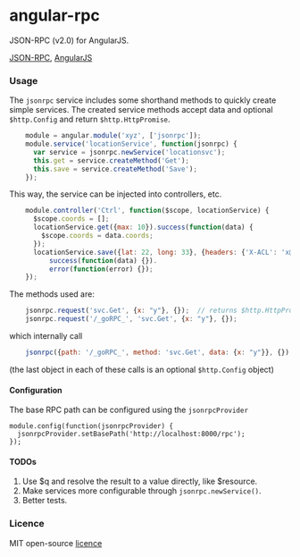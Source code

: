# angular-rpc

JSON-RPC (v2.0) for AngularJS.

[JSON-RPC](http://www.jsonrpc.org/specification),
[AngularJS](http://angularjs.org)

### Usage

The `jsonrpc` service includes some shorthand methods to quickly create simple
services. The created service methods accept data and optional `$http.Config`
and return `$http.HttpPromise`.

```js
    module = angular.module('xyz', ['jsonrpc']);
    module.service('locationService', function(jsonrpc) {
      var service = jsonrpc.newService('locationsvc');
      this.get = service.createMethod('Get');
      this.save = service.createMethod('Save');
    });
```

This way, the service can be injected into controllers, etc.

```js
    module.controller('Ctrl', function($scope, locationService) {
      $scope.coords = [];
      locationService.get({max: 10}).success(function(data) {
        $scope.coords = data.coords;
      });
      locationService.save({lat: 22, long: 33}, {headers: {'X-ACL': 'x@y.z'}}).
          success(function(data) {}).
          error(function(error) {});
    });
```

The methods used are:

```js
    jsonrpc.request('svc.Get', {x: "y"}, {});  // returns $http.HttpPromise
    jsonrpc.request('/_goRPC_', 'svc.Get', {x: "y"}, {});
```

which internally call

```js
    jsonrpc({path: '/_goRPC_', method: 'svc.Get', data: {x: "y"}}, {});
```

(the last object in each of these calls is an optional `$http.Config` object)

#### Configuration

The base RPC path can be configured using the `jsonrpcProvider`

    module.config(function(jsonrpcProvider) {
      jsonrpcProvider.setBasePath('http://localhost:8000/rpc');
    });


#### TODOs

1. Use $q and resolve the result to a value directly, like $resource.
2. Make services more configurable through `jsonrpc.newService()`.
3. Better tests.

### Licence

MIT open-source [licence](http://opensource.org/licenses/MIT)
